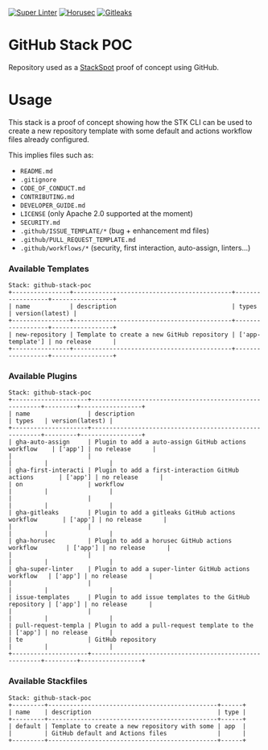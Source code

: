 [![Super Linter](https://github.com/GuillaumeFalourd/github-stack-poc/actions/workflows/super-linter.yml/badge.svg)](https://github.com/GuillaumeFalourd/github-stack-poc/actions/workflows/super-linter.yml) [![Horusec](https://github.com/GuillaumeFalourd/github-stack-poc/actions/workflows/horusec.yml/badge.svg)](https://github.com/GuillaumeFalourd/github-stack-poc/actions/workflows/horusec.yml) [![Gitleaks](https://github.com/GuillaumeFalourd/github-stack-poc/actions/workflows/gitleaks.yml/badge.svg)](https://github.com/GuillaumeFalourd/github-stack-poc/actions/workflows/gitleaks.yml)

# GitHub Stack POC

Repository used as a [StackSpot](https://www.stackspot.com/) proof of concept using GitHub.

# Usage

This stack is a proof of concept showing how the STK CLI can be used to create a new repository template with some default and actions workflow files already configured.

This implies files such as:
- `README.md`
- `.gitignore`
- `CODE_OF_CONDUCT.md`
- `CONTRIBUTING.md`
- `DEVELOPER_GUIDE.md`
- `LICENSE` (only Apache 2.0 supported at the moment)
- `SECURITY.md`
- `.github/ISSUE_TEMPLATE/*` (bug + enhancement md files)
- `.github/PULL_REQUEST_TEMPLATE.md`
- `.github/workflows/*` (security, first interaction, auto-assign, linters...)

### Available Templates

```shell
Stack: github-stack-poc
+----------------+--------------------------------------------+------------------+-----------------+
| name           | description                                | types            | version(latest) |
+----------------+--------------------------------------------+------------------+-----------------+
| new-repository | Template to create a new GitHub repository | ['app-template'] | no release      |
+----------------+--------------------------------------------+------------------+-----------------+
```

### Available Plugins

```shell
Stack: github-stack-poc
+---------------------+--------------------------------------------------------+---------+-----------------+
| name                | description                                            | types   | version(latest) |
+---------------------+--------------------------------------------------------+---------+-----------------+
| gha-auto-assign     | Plugin to add a auto-assign GitHub actions workflow    | ['app'] | no release      |
|                     |                                                        |         |                 |
| gha-first-interacti | Plugin to add a first-interaction GitHub actions       | ['app'] | no release      |
| on                  | workflow                                               |         |                 |
|                     |                                                        |         |                 |
| gha-gitleaks        | Plugin to add a gitleaks GitHub actions workflow       | ['app'] | no release      |
|                     |                                                        |         |                 |
| gha-horusec         | Plugin to add a horusec GitHub actions workflow        | ['app'] | no release      |
|                     |                                                        |         |                 |
| gha-super-linter    | Plugin to add a super-linter GitHub actions workflow   | ['app'] | no release      |
|                     |                                                        |         |                 |
| issue-templates     | Plugin to add issue templates to the GitHub repository | ['app'] | no release      |
|                     |                                                        |         |                 |
| pull-request-templa | Plugin to add a pull-request template to the           | ['app'] | no release      |
| te                  | GitHub repository                                      |         |                 |
+---------------------+--------------------------------------------------------+---------+-----------------+
```

### Available Stackfiles

```shell
Stack: github-stack-poc
+---------+-----------------------------------------------+------+
| name    | description                                   | type |
+---------+-----------------------------------------------+------+
| default | Template to create a new repository with some | app  |
|         | GitHub default and Actions files              |      |
+---------+-----------------------------------------------+------+
```